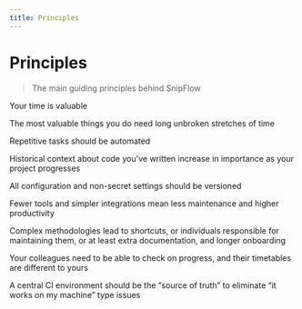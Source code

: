 ```yaml
---
title: Principles
---
```


# Principles

> The main guiding principles behind SnipFlow

Your time is valuable

The most valuable things you do need long unbroken stretches of time

Repetitive tasks should be automated

Historical context about code you've written increase in importance as your project progresses

All configuration and non-secret settings should be versioned

Fewer tools and simpler integrations mean less maintenance and higher productivity

Complex methodologies lead to shortcuts, or individuals responsible for maintaining them, or at least extra documentation, and longer onboarding

Your colleagues need to be able to check on progress, and their timetables are different to yours

A central CI environment should be the “source of truth” to eliminate “it works on my machine” type issues
